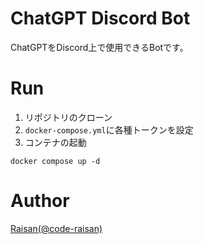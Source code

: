 # ChatGPT Discord Bot

ChatGPTをDiscord上で使用できるBotです。

# Run

1. リポジトリのクローン
2. `docker-compose.yml`に各種トークンを設定
3. コンテナの起動
```
docker compose up -d
```
# Author

[Raisan(@code-raisan)](https://github.com/code-raisan/)
